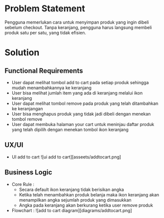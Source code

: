 # Problem Statement
Pengguna memerlukan cara untuk menyimpan produk yang ingin dibeli sebelum checkout. Tanpa keranjang, pengguna harus langsung membeli produk satu per satu, yang tidak efisien.

# Solution

## Functional Requirements
- User dapat melihat tombol add to cart pada setiap produk sehingga mudah menambahkannya ke keranjang
- User bisa melihat jumlah item yang ada di keranjang melalui ikon keranjang
- User dapat melihat tombol remove pada produk yang telah ditambahkan ke keranjangan
- User bisa menghapus produk yang tidak jadi dibeli dengan menekan tombol remove
- User dapat membuka halaman your cart untuk meninjau daftar produk yang telah dipilih dengan menekan tombol ikon keranjang


## UX/UI
- UI add to cart
![ui add to cart][asseets/addtocart.png]

## Business Logic
- Core Rule : 
  - Secara default ikon keranjang tidak berisikan angka
  - Ketika telah menambahkan produk belanja maka ikon keranjang akan menampilkan angka sejumlah produk yang dimasukkan
  - Angka pada keranjang akan berkurang ketika user remove produk
- Flowchart :
![add to cart diagram][diagrams/addtocart.png]

